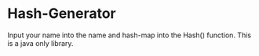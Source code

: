 # Hash-Generator
Input your name into the name and hash-map into the Hash() function. This is a java only library.
